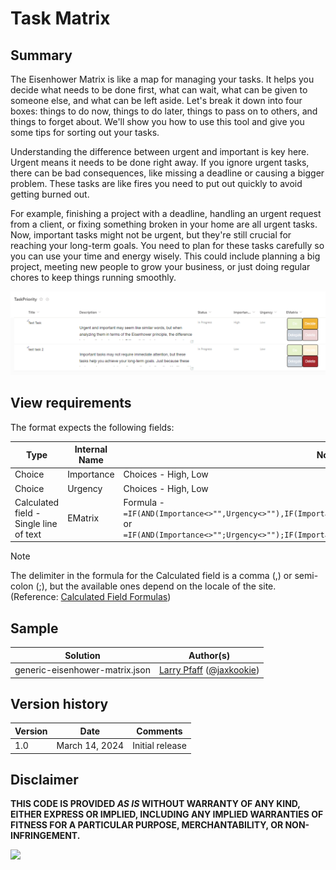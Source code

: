 # Task Matrix

## Summary

The Eisenhower Matrix is like a map for managing your tasks. It helps you decide what needs to be done first, what can wait, what can be given to someone else, and what can be left aside. Let's break it down into four boxes: things to do now, things to do later, things to pass on to others, and things to forget about. We'll show you how to use this tool and give you some tips for sorting out your tasks.

Understanding the difference between urgent and important is key here. Urgent means it needs to be done right away. If you ignore urgent tasks, there can be bad consequences, like missing a deadline or causing a bigger problem. These tasks are like fires you need to put out quickly to avoid getting burned out.

For example, finishing a project with a deadline, handling an urgent request from a client, or fixing something broken in your home are all urgent tasks. Now, important tasks might not be urgent, but they're still crucial for reaching your long-term goals. You need to plan for these tasks carefully so you can use your time and energy wisely. This could include planning a big project, meeting new people to grow your business, or just doing regular chores to keep things running smoothly.

![screenshot of the sample](./assets/screenshot.png)

## View requirements

The format expects the following fields:

|Type|Internal Name|Notes|
|------|------|------|
|Choice|Importance|Choices - High, Low
|Choice|Urgency|Choices - High, Low
|Calculated field - Single line of text |EMatrix|Formula - `=IF(AND(Importance<>"",Urgency<>""),IF(Importance="High",2,1)&"."&IF(Urgency="High",2,1),"")` or `=IF(AND(Importance<>"";Urgency<>"");IF(Importance="High";2;1)&"."&IF(Urgency="High";2;1);"")`

> [!NOTE]  
> The delimiter in the formula for the Calculated field is a comma (,) or semi-colon (;), but the available ones depend on the locale of the site. (Reference: [Calculated Field Formulas](https://learn.microsoft.com/previous-versions/office/developer/sharepoint-2010/bb862071(v=office.14)#important-notes)) 

## Sample

Solution|Author(s)
--------|---------
generic-eisenhower-matrix.json | [Larry Pfaff](https://github.com/jaxkookie) ([@jaxkookie](https://twitter.com/jaxkookie))

## Version history

Version|Date|Comments
-------|----|--------
1.0|March 14, 2024|Initial release

## Disclaimer
**THIS CODE IS PROVIDED *AS IS* WITHOUT WARRANTY OF ANY KIND, EITHER EXPRESS OR IMPLIED, INCLUDING ANY IMPLIED WARRANTIES OF FITNESS FOR A PARTICULAR PURPOSE, MERCHANTABILITY, OR NON-INFRINGEMENT.**

<img src="https://pnptelemetry.azurewebsites.net/list-formatting/column-samples/generic-eisenhower-matrix" />
